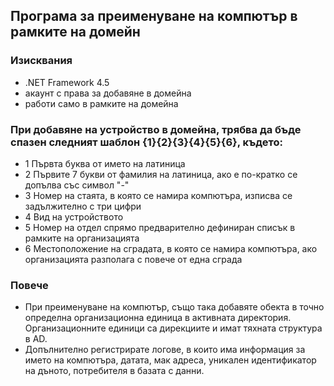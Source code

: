 ## Програма за преименуване на компютър в рамките на домейн

### Изисквания
- .NET Framework 4.5
- акаунт с права за добавяне в домейна
- работи само в рамките на домейна

### При добавяне на устройство в домейна, трябва да бъде спазен следният шаблон {1}{2}{3}{4}{5}{6}, където:
- 1 Първта буква от името на латиница
- 2 Първите 7 букви от фамилия на латиница, ако е по-кратко се допълва със символ "-"
- 3 Номер на стаята, в която се намира компютъра, изписва се задължително с три цифри
- 4 Вид на устройството
- 5 Номер на отдел спрямо предварително дефиниран списък в рамките на организацията
- 6 Местоположение на сградата, в която се намира компютъра, ако организацията разполага с повече от една сграда

### Повече
- При преименуване на компютър, също така добавяте обекта в точно определна организационна единица в активната директория. Организационните единици са дирекциите и имат тяхната структура в AD.
- Допълнително регистрирате логове, в които има информация за името на компютъра, датата, мак адреса, уникален идентификатор на дъното, потребителя в базата с данни.
